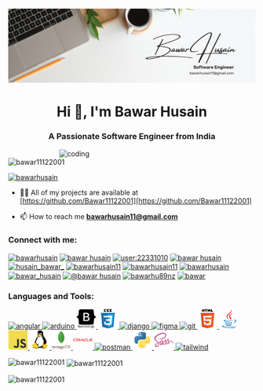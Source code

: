 ![logo](https://github.com/Bawar11122001/Bawar11122001/blob/main/Github%20Banner.png)
<h1 align="center">Hi 👋, I'm Bawar Husain</h1>
<h3 align="center">A Passionate Software Engineer from India</h3>

<img align="right" alt="coding" width="400" src="https://user-images.githubusercontent.com/55389276/140866485-8fb1c876-9a8f-4d6a-98dc-08c4981eaf70.gif">

<p align="left"> <img src="https://komarev.com/ghpvc/?username=bawar11122001&label=Profile%20views&color=0e75b6&style=flat" alt="bawar11122001" /> </p>

<p align="left"> <a href="https://twitter.com/bawarhusain" target="blank"><img src="https://img.shields.io/twitter/follow/bawarhusain?logo=twitter&style=for-the-badge" alt="bawarhusain" /></a> </p>

- 👨‍💻 All of my projects are available at [https://github.com/Bawar11122001](https://github.com/Bawar11122001)

- 📫 How to reach me **bawarhusain11@gmail.com**

<h3 align="left">Connect with me:</h3>
<p align="left">
<a href="https://twitter.com/bawarhusain" target="blank"><img align="center" src="https://raw.githubusercontent.com/rahuldkjain/github-profile-readme-generator/master/src/images/icons/Social/twitter.svg" alt="bawarhusain" height="30" width="40" /></a>
<a href="https://linkedin.com/in/bawar husain" target="blank"><img align="center" src="https://raw.githubusercontent.com/rahuldkjain/github-profile-readme-generator/master/src/images/icons/Social/linked-in-alt.svg" alt="bawar husain" height="30" width="40" /></a>
<a href="https://stackoverflow.com/users/user:22331010" target="blank"><img align="center" src="https://raw.githubusercontent.com/rahuldkjain/github-profile-readme-generator/master/src/images/icons/Social/stack-overflow.svg" alt="user:22331010" height="30" width="40" /></a>
<a href="https://fb.com/bawar husain" target="blank"><img align="center" src="https://raw.githubusercontent.com/rahuldkjain/github-profile-readme-generator/master/src/images/icons/Social/facebook.svg" alt="bawar husain" height="30" width="40" /></a>
<a href="https://instagram.com/husain_bawar_" target="blank"><img align="center" src="https://raw.githubusercontent.com/rahuldkjain/github-profile-readme-generator/master/src/images/icons/Social/instagram.svg" alt="husain_bawar_" height="30" width="40" /></a>
<a href="https://www.codechef.com/users/bawarhusain11" target="blank"><img align="center" src="https://cdn.jsdelivr.net/npm/simple-icons@3.1.0/icons/codechef.svg" alt="bawarhusain11" height="30" width="40" /></a>
<a href="https://www.hackerrank.com/bawarhusain11" target="blank"><img align="center" src="https://raw.githubusercontent.com/rahuldkjain/github-profile-readme-generator/master/src/images/icons/Social/hackerrank.svg" alt="bawarhusain11" height="30" width="40" /></a>
<a href="https://codeforces.com/profile/bawarhusain" target="blank"><img align="center" src="https://raw.githubusercontent.com/rahuldkjain/github-profile-readme-generator/master/src/images/icons/Social/codeforces.svg" alt="bawarhusain" height="30" width="40" /></a>
<a href="https://www.leetcode.com/bawar_husain" target="blank"><img align="center" src="https://raw.githubusercontent.com/rahuldkjain/github-profile-readme-generator/master/src/images/icons/Social/leet-code.svg" alt="bawar_husain" height="30" width="40" /></a>
<a href="https://www.hackerearth.com/@bawar husain" target="blank"><img align="center" src="https://raw.githubusercontent.com/rahuldkjain/github-profile-readme-generator/master/src/images/icons/Social/hackerearth.svg" alt="@bawar husain" height="30" width="40" /></a>
<a href="https://auth.geeksforgeeks.org/user/bawarhu89nz" target="blank"><img align="center" src="https://raw.githubusercontent.com/rahuldkjain/github-profile-readme-generator/master/src/images/icons/Social/geeks-for-geeks.svg" alt="bawarhu89nz" height="30" width="40" /></a>
<a href="https://www.topcoder.com/members/bawar" target="blank"><img align="center" src="https://raw.githubusercontent.com/rahuldkjain/github-profile-readme-generator/master/src/images/icons/Social/topcoder.svg" alt="bawar" height="30" width="40" /></a>
</p>

<h3 align="left">Languages and Tools:</h3>
<p align="left"> <a href="https://angular.io" target="_blank" rel="noreferrer"> <img src="https://angular.io/assets/images/logos/angular/angular.svg" alt="angular" width="40" height="40"/> </a> <a href="https://www.arduino.cc/" target="_blank" rel="noreferrer"> <img src="https://cdn.worldvectorlogo.com/logos/arduino-1.svg" alt="arduino" width="40" height="40"/> </a> <a href="https://getbootstrap.com" target="_blank" rel="noreferrer"> <img src="https://raw.githubusercontent.com/devicons/devicon/master/icons/bootstrap/bootstrap-plain-wordmark.svg" alt="bootstrap" width="40" height="40"/> </a> <a href="https://www.w3schools.com/css/" target="_blank" rel="noreferrer"> <img src="https://raw.githubusercontent.com/devicons/devicon/master/icons/css3/css3-original-wordmark.svg" alt="css3" width="40" height="40"/> </a> <a href="https://www.djangoproject.com/" target="_blank" rel="noreferrer"> <img src="https://cdn.worldvectorlogo.com/logos/django.svg" alt="django" width="40" height="40"/> </a> <a href="https://www.figma.com/" target="_blank" rel="noreferrer"> <img src="https://www.vectorlogo.zone/logos/figma/figma-icon.svg" alt="figma" width="40" height="40"/> </a> <a href="https://git-scm.com/" target="_blank" rel="noreferrer"> <img src="https://www.vectorlogo.zone/logos/git-scm/git-scm-icon.svg" alt="git" width="40" height="40"/> </a> <a href="https://www.w3.org/html/" target="_blank" rel="noreferrer"> <img src="https://raw.githubusercontent.com/devicons/devicon/master/icons/html5/html5-original-wordmark.svg" alt="html5" width="40" height="40"/> </a> <a href="https://www.java.com" target="_blank" rel="noreferrer"> <img src="https://raw.githubusercontent.com/devicons/devicon/master/icons/java/java-original.svg" alt="java" width="40" height="40"/> </a> <a href="https://developer.mozilla.org/en-US/docs/Web/JavaScript" target="_blank" rel="noreferrer"> <img src="https://raw.githubusercontent.com/devicons/devicon/master/icons/javascript/javascript-original.svg" alt="javascript" width="40" height="40"/> </a> <a href="https://www.linux.org/" target="_blank" rel="noreferrer"> <img src="https://raw.githubusercontent.com/devicons/devicon/master/icons/linux/linux-original.svg" alt="linux" width="40" height="40"/> </a> <a href="https://www.mongodb.com/" target="_blank" rel="noreferrer"> <img src="https://raw.githubusercontent.com/devicons/devicon/master/icons/mongodb/mongodb-original-wordmark.svg" alt="mongodb" width="40" height="40"/> </a> <a href="https://www.oracle.com/" target="_blank" rel="noreferrer"> <img src="https://raw.githubusercontent.com/devicons/devicon/master/icons/oracle/oracle-original.svg" alt="oracle" width="40" height="40"/> </a> <a href="https://postman.com" target="_blank" rel="noreferrer"> <img src="https://www.vectorlogo.zone/logos/getpostman/getpostman-icon.svg" alt="postman" width="40" height="40"/> </a> <a href="https://www.python.org" target="_blank" rel="noreferrer"> <img src="https://raw.githubusercontent.com/devicons/devicon/master/icons/python/python-original.svg" alt="python" width="40" height="40"/> </a> <a href="https://sass-lang.com" target="_blank" rel="noreferrer"> <img src="https://raw.githubusercontent.com/devicons/devicon/master/icons/sass/sass-original.svg" alt="sass" width="40" height="40"/> </a> <a href="https://tailwindcss.com/" target="_blank" rel="noreferrer"> <img src="https://www.vectorlogo.zone/logos/tailwindcss/tailwindcss-icon.svg" alt="tailwind" width="40" height="40"/> </a> </p>

<p><img align="left" src="https://github-readme-stats.vercel.app/api/top-langs?username=bawar11122001&show_icons=true&locale=en&layout=compact" alt="bawar11122001" /></p>

<p>&nbsp;<img align="center" src="https://github-readme-stats.vercel.app/api?username=bawar11122001&show_icons=true&locale=en" alt="bawar11122001" /></p>

<p><img align="center" src="https://github-readme-streak-stats.herokuapp.com/?user=bawar11122001&" alt="bawar11122001" /></p>
